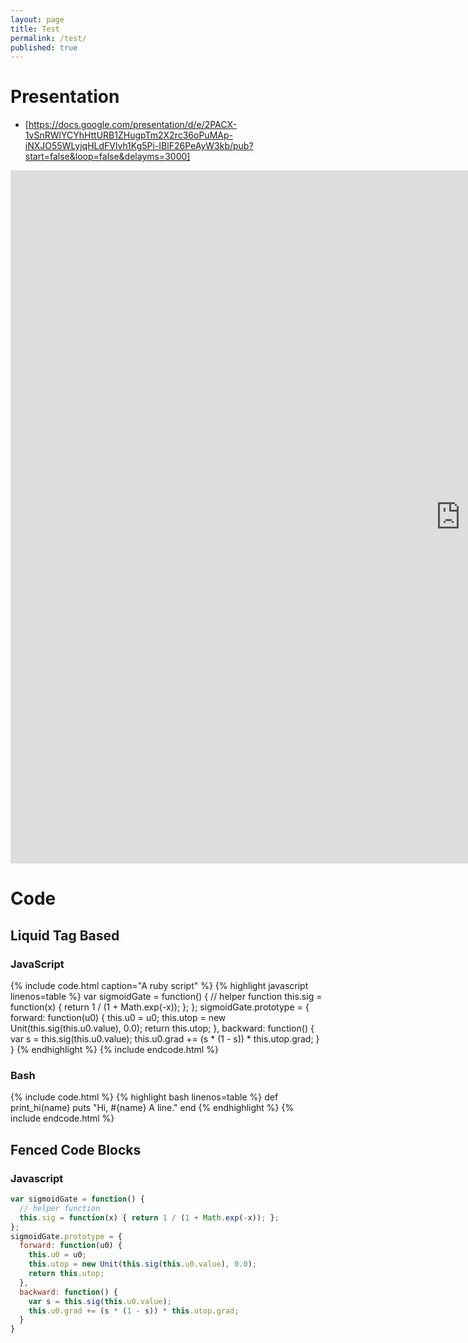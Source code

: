 ```yaml
---
layout: page
title: Test
permalink: /test/
published: true
---
```


# Presentation
- [https://docs.google.com/presentation/d/e/2PACX-1vSnRWlYCYhHttURB1ZHugpTm2X2rc36oPuMAp-iNXJO55WLyjqHLdFVlvh1Kg5Pi-IBlF26PeAyW3kb/pub?start=false&loop=false&delayms=3000]

<iframe src="https://docs.google.com/presentation/d/e/2PACX-1vSnRWlYCYhHttURB1ZHugpTm2X2rc36oPuMAp-iNXJO55WLyjqHLdFVlvh1Kg5Pi-IBlF26PeAyW3kb/embed?start=false&loop=false&delayms=60000" frameborder="0" width="1440" height="1109" allowfullscreen="true" mozallowfullscreen="true" webkitallowfullscreen="true"></iframe>

# Code

## Liquid Tag Based

### JavaScript
{% include code.html caption="A ruby script" %}
{% highlight javascript linenos=table %}
var sigmoidGate = function() {
  // helper function
  this.sig = function(x) { return 1 / (1 + Math.exp(-x)); };
};
sigmoidGate.prototype = {
  forward: function(u0) {
    this.u0 = u0;
    this.utop = new Unit(this.sig(this.u0.value), 0.0);
    return this.utop;
  },
  backward: function() {
    var s = this.sig(this.u0.value);
    this.u0.grad += (s * (1 - s)) * this.utop.grad;
  }
}
{% endhighlight %}
{% include endcode.html %}

### Bash
{% include code.html %}
{% highlight bash linenos=table %}
def print_hi(name)
  puts "Hi, #{name} A line."
end
{% endhighlight %}
{% include endcode.html %}

## Fenced Code Blocks

### Javascript

```javascript
var sigmoidGate = function() { 
  // helper function
  this.sig = function(x) { return 1 / (1 + Math.exp(-x)); };
};
sigmoidGate.prototype = {
  forward: function(u0) {
    this.u0 = u0;
    this.utop = new Unit(this.sig(this.u0.value), 0.0);
    return this.utop;
  },
  backward: function() {
    var s = this.sig(this.u0.value);
    this.u0.grad += (s * (1 - s)) * this.utop.grad;
  }
}
```
